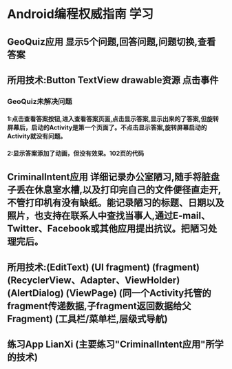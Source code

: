 # Android编程权威指南 学习

## GeoQuiz应用 显示5个问题,回答问题,问题切换,查看答案
## 所用技术:Button TextView drawable资源 点击事件
### GeoQuiz未解决问题
#### 1:点击查看答案按钮,进入查看答案页面,点击显示答案,显示出来的了答案,但旋转屏幕后，启动的Activity是第一个页面了。不点击显示答案,旋转屏幕启动的Activity就没有问题。
#### 2:显示答案添加了动画，但没有效果。102页的代码

## CriminalIntent应用 详细记录办公室陋习,随手将脏盘子丢在休息室水槽,以及打印完自己的文件便径直走开,不管打印机有没有缺纸。能记录陋习的标题、日期以及照片，也支持在联系人中查找当事人,通过E-mail、Twitter、Facebook或其他应用提出抗议。把陋习处理完后。
## 所用技术:(EditText) (UI fragment) (fragment) (RecyclerView、Adapter、ViewHolder) (AlertDialog) (ViewPage) (同一个Activity托管的fragment传递数据,子fragment返回数据给父Fragment) (工具栏/菜单栏,层级式导航)

## 练习App LianXi (主要练习"CriminalIntent应用"所学的技术)
